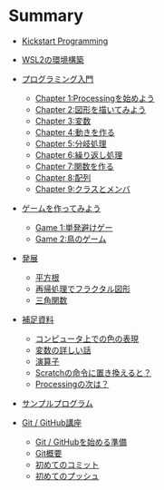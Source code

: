 # Summary

- [Kickstart Programming](./README.md)

- [WSL2の環境構築](./wsl_environment/chapter_1.md)

- [プログラミング入門]()
  - [Chapter 1:Processingを始めよう](Processing/chapter_01.md)
  - [Chapter 2:図形を描いてみよう](Processing/chapter_02.md)
  - [Chapter 3:変数](Processing/chapter_03.md)
  - [Chapter 4:動きを作る](Processing/chapter_04.md)
  - [Chapter 5:分岐処理](Processing/chapter_05.md)
  - [Chapter 6:繰り返し処理](Processing/chapter_06.md)
  - [Chapter 7:関数を作る](Processing/chapter_07.md)
  - [Chapter 8:配列](Processing/chapter_08.md)
  - [Chapter 9:クラスとメンバ](Processing/chapter_09.md)

- [ゲームを作ってみよう]()
  - [Game 1:単発避けゲー](ProcessingGame/Game_01.md)
  - [Game 2:鳥のゲーム](ProcessingGame/Game_02.md)

- [発展]()
  - [平方根](ProcessingChallenge/sqrt.md)
  - [再帰処理でフラクタル図形](ProcessingChallenge/fractal.md)
  - [三角関数](ProcessingChallenge/sin.md)

- [補足資料]()
  - [コンピュータ上での色の表現](ProcessingOther/color.md)
  - [変数の詳しい話](ProcessingOther/var.md)
  - [演算子](ProcessingOther/operator.md)
  - [Scratchの命令に置き換えると？](ProcessingOther/scratch.md)
  - [Processingの次は？](ProcessingOther/next.md)

- [サンプルプログラム](ProcessingSample/all.md)

- [Git / GitHub講座](./git/README.md)
  - [Git / GitHubを始める準備](./git/01_setup.md)
  - [Git概要](./git/02_git_summary.md)
  - [初めてのコミット](./git/03_first_git_commit.md)
  - [初めてのプッシュ](./git/04_first_github_push.md)
